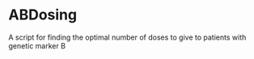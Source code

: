 # ABDosing
A script for finding the optimal number of doses to give to patients with genetic marker B
